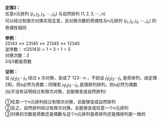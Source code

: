 **定理3：**  
任意n元排列 $(j_1,j_2,j_3,\cdots,j_n)$ 与自然排列 $(1,2,3,\cdots,n)$  
可以经过有限次对换实现互变，且对换次数的奇偶性与n元排列 $(j_1,j_2,j_3,\cdots,j_n)$ 的奇偶性相同  
  
**举例**：  
 $25143\leftrightarrow23145\leftrightarrow21345  
\leftrightarrow12345$  
逆序数： $\tau(25143)=1+3+1=5$  
对换次数：3  
3与5都是奇数  
  
**证明：**  
设 $j_1j_2j_3\cdots j_n$ 经过 $s$ 次对换，变成了 $123\cdots n$ ，不妨设 $j_1j_2j_3\cdots j_n$ 是奇排列，由定理2知，则s必然为奇数；同理若 $j_1j_2j_3\cdots j_n$ 是偶排列排列，则s必然为偶数  
(似乎没有证明经过有限次对换，总能够变成自然排列)  
  
①任意一个n元排列经过有限次对换，总能够变成自然排列  
②反之，自然排列经过有限次对换，总能够变成任意一个n元排列  
③对换的次数是奇数还是偶数与这个n元排列是奇排列还是偶排列是一致的  
